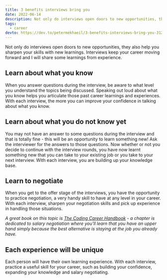 ```yaml
---
title: 3 benefits interviews bring you
date: 2022-06-14
description: Not only do interviews open doors to new opportunities, they also help you sharpen your skills with new learnings. Interviews keep your career moving forward and I will share some learnings from experience.
tags:
  - career
devto: https://dev.to/petermekhaeil/3-benefits-interviews-bring-you-312p
---
```


Not only do interviews open doors to new opportunities, they also help you sharpen your skills with new learnings. Interviews keep your career moving forward and I will share some learnings from experience.

## Learn about what you know

When you answer questions during the interview, be aware to what level you understand the topics being discussed. Speaking out loud about what you know helps you articulate those past career learnings and experiences. With each interview, the more you can improve your confidence in talking about what you know.

## Learn about what you do not know yet

You may not have an answer to some questions during the interview and that is totally fine - this will be an opportunity to learn something new! Ask the interviewer for the answers to those questions. Now whether or not you decide to continue with the interview rounds, you have now learnt something new that you can take to your existing job or you take to your next interview. With each interview, you are building up your knowledge base.

## Learn to negotiate

When you get to the offer stage of the interviews, you have the opportunity to practice negotiation, a very handy skill to have at any level in your career. With each interview, sharpen your negotiation skills and pick up experience in handling those situations.

_A great book on this topic is [The Coding Career Handbook](https://learninpublic.org/) - a chapter is dedicated to salary negotiation where you’ll learn that you have an upper hand simply because the best alternative is staying at the job you already have._

## Each experience will be unique

Each person will have their own learning experience. With each interview, practice a useful skill for your career, such as building your confidence, expanding your knowledge and salary negotiating.
